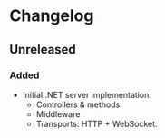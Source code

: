 # Changelog

## Unreleased

### Added

- Initial .NET server implementation:
    - Controllers & methods
    - Middleware
    - Transports: HTTP + WebSocket.

